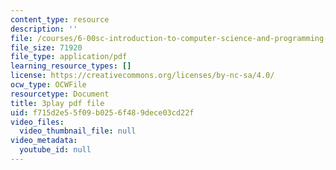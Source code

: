 ```yaml
---
content_type: resource
description: ''
file: /courses/6-00sc-introduction-to-computer-science-and-programming-spring-2011/f715d2e55f09b0256f489dece03cd22f_K1w2o5i0NGQ.pdf
file_size: 71920
file_type: application/pdf
learning_resource_types: []
license: https://creativecommons.org/licenses/by-nc-sa/4.0/
ocw_type: OCWFile
resourcetype: Document
title: 3play pdf file
uid: f715d2e5-5f09-b025-6f48-9dece03cd22f
video_files:
  video_thumbnail_file: null
video_metadata:
  youtube_id: null
---
```

